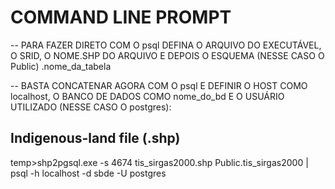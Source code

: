 # COMMAND LINE PROMPT
-- PARA FAZER DIRETO COM O psql DEFINA O ARQUIVO DO EXECUTÁVEL, O SRID, O NOME.SHP DO ARQUIVO E DEPOIS O ESQUEMA (NESSE CASO O Public) .nome_da_tabela

-- BASTA CONCATENAR AGORA COM O psql E DEFINIR O HOST COMO localhost, O BANCO DE DADOS COMO nome_do_bd E O USUÁRIO UTILIZADO (NESSE CASO O postgres): 

## Indigenous-land file (.shp)
temp>shp2pgsql.exe -s 4674 tis_sirgas2000.shp Public.tis_sirgas2000 | psql -h localhost -d sbde -U postgres


 
